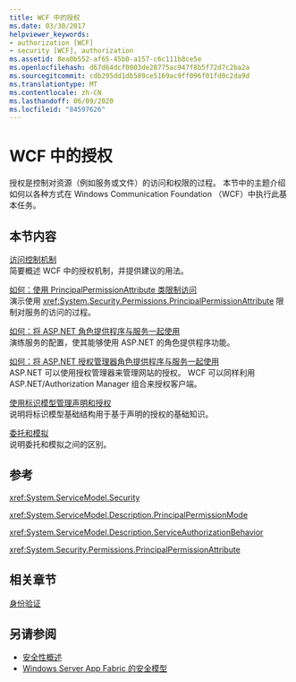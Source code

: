 ```yaml
---
title: WCF 中的授权
ms.date: 03/30/2017
helpviewer_keywords:
- authorization [WCF]
- security [WCF], authorization
ms.assetid: 8ea0b552-af65-45b0-a157-c6c111b8ce5e
ms.openlocfilehash: d67d64dcf0003de28775ac947f8b5f72d7c2ba2a
ms.sourcegitcommit: cdb295dd1db589ce5169ac9ff096f01fd0c2da9d
ms.translationtype: MT
ms.contentlocale: zh-CN
ms.lasthandoff: 06/09/2020
ms.locfileid: "84597626"
---
```

# <a name="authorization-in-wcf"></a>WCF 中的授权
授权是控制对资源（例如服务或文件）的访问和权限的过程。 本节中的主题介绍如何以各种方式在 Windows Communication Foundation （WCF）中执行此基本任务。  
  
## <a name="in-this-section"></a>本节内容  
 [访问控制机制](access-control-mechanisms.md)  
 简要概述 WCF 中的授权机制，并提供建议的用法。  
  
 [如何：使用 PrincipalPermissionAttribute 类限制访问](../how-to-restrict-access-with-the-principalpermissionattribute-class.md)  
 演示使用 <xref:System.Security.Permissions.PrincipalPermissionAttribute> 限制对服务的访问的过程。  
  
 [如何：将 ASP.NET 角色提供程序与服务一起使用](how-to-use-the-aspnet-role-provider-with-a-service.md)  
 演练服务的配置，使其能够使用 ASP.NET 的角色提供程序功能。  
  
 [如何：将 ASP.NET 授权管理器角色提供程序与服务一起使用](how-to-use-the-aspnet-authorization-manager-role-provider-with-a-service.md)  
 ASP.NET 可以使用授权管理器来管理网站的授权。 WCF 可以同样利用 ASP.NET/Authorization Manager 组合来授权客户端。  
  
 [使用标识模型管理声明和授权](managing-claims-and-authorization-with-the-identity-model.md)  
 说明将标识模型基础结构用于基于声明的授权的基础知识。  
  
 [委托和模拟](delegation-and-impersonation-with-wcf.md)  
 说明委托和模拟之间的区别。  
  
## <a name="reference"></a>参考  
 <xref:System.ServiceModel.Security>  
  
 <xref:System.ServiceModel.Description.PrincipalPermissionMode>  
  
 <xref:System.ServiceModel.Description.ServiceAuthorizationBehavior>  
  
 <xref:System.Security.Permissions.PrincipalPermissionAttribute>  
  
## <a name="related-sections"></a>相关章节  
 [身份验证](authentication-in-wcf.md)  
  
## <a name="see-also"></a>另请参阅

- [安全性概述](security-overview.md)
- [Windows Server App Fabric 的安全模型](https://docs.microsoft.com/previous-versions/appfabric/ee677202(v=azure.10))
